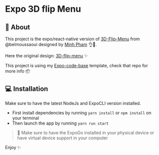 # Expo 3D flip Menu

## 🏁 About

This project is the expo/react-native version of [3D-Flip-Menu](https://github.com/belmoussaoui/3D-Flip-Menu) from @belmoussaoui designed by [Minh Pham](https://dribbble.com/phamduyminh) 👌🚀.

Here the original design: [3D-flip-menu](https://dribbble.com/shots/4773637-3D-flip-menu) ✨

This project is using my [Expo-code-base](https://github.com/Neosoulink/code-base-expo) template, check that repo for more info 📦

## 💻 Installation

Make sure to have the latest NodeJs and ExpoCLI version installed.

- First install dependencies by running `yarn install` or `npm install` on your terminal
- Then launch the app by running `yarn run start`

> 🚧 Make sure to have the ExpoGo installed in your physical device or have virtual device support in your computer

Enjoy ✨
